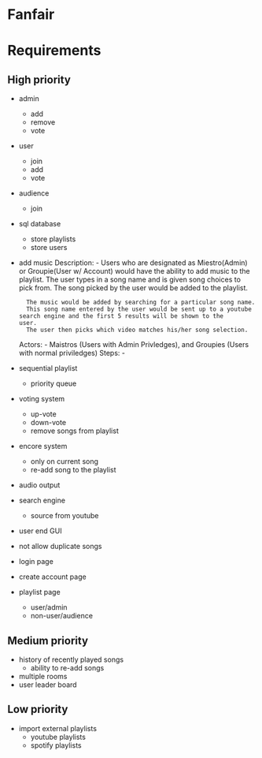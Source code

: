 # Fanfair

# Requirements
## High priority
- admin
    * add
    * remove
    * vote
- user
    * join
    * add
    * vote
- audience
    * join
- sql database
    * store playlists
    * store users
- add music
   Description:
      - Users who are designated as Miestro(Admin) or Groupie(User w/ Account) would have the ability to add music to the playlist.
        The user types in a song name and is given song choices to pick from. 
        The song picked by the user would be added to the playlist.
        
        The music would be added by searching for a particular song name. 
        This song name entered by the user would be sent up to a youtube search engine and the first 5 results will be shown to the             user. 
        The user then picks which video matches his/her song selection. 
   Actors:
      - Maistros (Users with Admin Privledges), and Groupies (Users with normal priviledges)
   Steps:
      -
- sequential playlist
    * priority queue
- voting system
    * up-vote
    * down-vote
    * remove songs from playlist
- encore system
    * only on current song
    * re-add song to the playlist
- audio output
- search engine
    * source from youtube
- user end GUI
- not allow duplicate songs
- login page
- create account page
- playlist page
    * user/admin
    * non-user/audience

## Medium priority
- history of recently played songs
    * ability to re-add songs
- multiple rooms
- user leader board

## Low priority
- import external playlists
    * youtube playlists
    * spotify playlists
